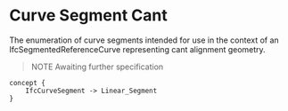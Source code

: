 Curve Segment Cant
==============

The enumeration of curve segments intended for use in the context of an IfcSegmentedReferenceCurve representing cant alignment geometry.

> NOTE Awaiting further specification

```
concept {
    IfcCurveSegment -> Linear_Segment
}
```
